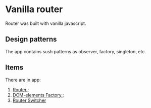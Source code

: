 # Vanilla router

Router was built with vanilla javascript.

## Design patterns
The app contains sush patterns as observer, factory, singleton, etc.

## Items
There are in app:

1. [Router.](router/README.md);
2. [DOM-elements Factory.](dom-elements-factory/README.md);
3. [Router Switcher](router-switcher/README.md)